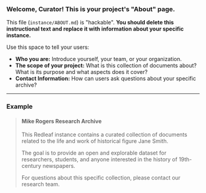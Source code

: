 ### Welcome, Curator! This is your project's "About" page.

This file (`instance/ABOUT.md`) is "hackable". **You should delete this instructional text and replace it with information about your specific instance.**

Use this space to tell your users:

*   **Who you are:** Introduce yourself, your team, or your organization.
*   **The scope of your project:** What is this collection of documents about? What is its purpose and what aspects does it cover?
*   **Contact Information:** How can users ask questions about your specific archive?

---

### Example

> #### Mike Rogers Research Archive
>
> This Redleaf instance contains a curated collection of documents related to the life and work of historical figure Jane Smith.
>
> The goal is to provide an open and explorable dataset for researchers, students, and anyone interested in the history of 19th-century newspapers.
> 
> For questions about this specific collection, please contact our research team.